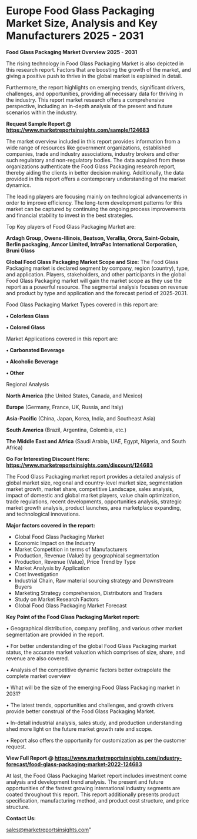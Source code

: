 # Europe Food Glass Packaging Market Size, Analysis and Key Manufacturers 2025 - 2031

<Strong> Food Glass Packaging Market Overview 2025 - 2031</strong>

The rising technology in Food Glass Packaging Market is also depicted in this research report. Factors that are boosting the growth of the market, and giving a positive push to thrive in the global market is explained in detail.

Furthermore, the report highlights on emerging trends, significant drivers, challenges, and opportunities, providing all necessary data for thriving in the industry. This report market research offers a comprehensive perspective, including an in-depth analysis of the present and future scenarios within the industry.

<strong>Request Sample Report @ <a href=https://www.marketreportsinsights.com/sample/124683>https://www.marketreportsinsights.com/sample/124683</a></strong>

The market overview included in this report provides information from a wide range of resources like government organizations, established companies, trade and industry associations, industry brokers and other such regulatory and non-regulatory bodies. The data acquired from these organizations authenticate the Food Glass Packaging research report, thereby aiding the clients in better decision making. Additionally, the data provided in this report offers a contemporary understanding of the market dynamics.

The leading players are focusing mainly on technological advancements in order to improve efficiency. The long-term development patterns for this market can be captured by continuing the ongoing process improvements and financial stability to invest in the best strategies.

Top Key players of Food Glass Packaging Market are:

<strong>Ardagh Group, Owens-Illinois, Beatson, Verallia, Orora, Saint-Gobain, Berlin packaging, Amcor Limited, IntraPac International Corporation, Bruni Glass</strong>

<strong><b>Global Food Glass Packaging Market Scope and Size:</b></strong>
The Food Glass Packaging market is declared segment by company, region (country), type, and application. Players, stakeholders, and other participants in the global Food Glass Packaging market will gain the market scope as they use the report as a powerful resource. The segmental analysis focuses on revenue and product by type and application and the forecast period of 2025-2031.

Food Glass Packaging Market Types covered in this report are:

<strong>• Colorless Glass

• Colored Glass</strong>

Market Applications covered in this report are:

<strong>• Carbonated Beverage

• Alcoholic Beverage

• Other</strong> 

Regional Analysis

<strong>North America</strong> (the United States, Canada, and Mexico)

<strong>Europe</strong> (Germany, France, UK, Russia, and Italy)

<strong>Asia-Pacific</strong> (China, Japan, Korea, India, and Southeast Asia)

<strong>South America</strong> (Brazil, Argentina, Colombia, etc.)

<strong>The Middle East and Africa</strong> (Saudi Arabia, UAE, Egypt, Nigeria, and South Africa)

<strong>Go For Interesting Discount Here: <a href=https://www.marketreportsinsights.com/discount/124683>https://www.marketreportsinsights.com/discount/124683</a></strong>

The Food Glass Packaging market report provides a detailed analysis of global market size, regional and country-level market size, segmentation market growth, market share, competitive Landscape, sales analysis, impact of domestic and global market players, value chain optimization, trade regulations, recent developments, opportunities analysis, strategic market growth analysis, product launches, area marketplace expanding, and technological innovations.

<strong><b>Major factors covered in the report:</b></strong>
<ul>
  <li>Global Food Glass Packaging Market </li>
  <li>Economic Impact on the Industry</li>
  <li>Market Competition in terms of Manufacturers</li>
  <li>Production, Revenue (Value) by geographical segmentation</li>
  <li>Production, Revenue (Value), Price Trend by Type</li>
  <li>Market Analysis by Application</li>
  <li>Cost Investigation</li>
  <li>Industrial Chain, Raw material sourcing strategy and Downstream Buyers</li>
  <li>Marketing Strategy comprehension, Distributors and Traders</li>
  <li>Study on Market Research Factors</li>
  <li>Global Food Glass Packaging Market Forecast</li>
</ul>

<strong><b>Key Point of the Food Glass Packaging Market report:</b></strong>

• Geographical distribution, company profiling, and various other market segmentation are provided in the report.

• For better understanding of the global Food Glass Packaging market status, the accurate market valuation which comprises of size, share, and revenue are also covered.

• Analysis of the competitive dynamic factors better extrapolate the complete market overview

• What will be the size of the emerging Food Glass Packaging market in 2031?

• The latest trends, opportunities and challenges, and growth drivers provide better construal of the Food Glass Packaging Market.

• In-detail industrial analysis, sales study, and production understanding shed more light on the future market growth rate and scope.

• Report also offers the opportunity for customization as per the customer request.

<strong><b>View Full Report @ <a href=https://www.marketreportsinsights.com/industry-forecast/food-glass-packaging-market-2022-124683>https://www.marketreportsinsights.com/industry-forecast/food-glass-packaging-market-2022-124683</a></b></strong>


At last, the Food Glass Packaging Market report includes investment come analysis and development trend analysis. The present and future opportunities of the fastest growing international industry segments are coated throughout this report. This report additionally presents product specification, manufacturing method, and product cost structure, and price structure.

<strong>Contact Us:</strong>

sales@marketreportsinsights.com"
